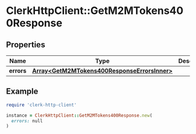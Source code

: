 # ClerkHttpClient::GetM2MTokens400Response

## Properties

| Name | Type | Description | Notes |
| ---- | ---- | ----------- | ----- |
| **errors** | [**Array&lt;GetM2MTokens400ResponseErrorsInner&gt;**](GetM2MTokens400ResponseErrorsInner.md) |  |  |

## Example

```ruby
require 'clerk-http-client'

instance = ClerkHttpClient::GetM2MTokens400Response.new(
  errors: null
)
```

